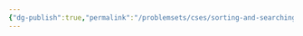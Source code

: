 ```yaml
---
{"dg-publish":true,"permalink":"/problemsets/cses/sorting-and-searching/factory-machines/","created":"2023-10-26T09:50:27.662+05:30","updated":"2023-10-26T10:48:24.325+05:30"}
---
```


